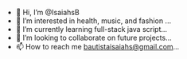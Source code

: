 - 👋 Hi, I’m @IsaiahsB
- 👀 I’m interested in health, music, and fashion ...
- 🌱 I’m currently learning full-stack java script...
- 💞️ I’m looking to collaborate on future projects...
- 📫 How to reach me bautistaisaiahs@gmail.com...

<!---
IsaiahsB/IsaiahsB is a ✨ special ✨ repository because its `README.md` (this file) appears on your GitHub profile.
You can click the Preview link to take a look at your changes.
--->
